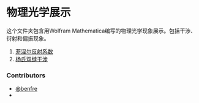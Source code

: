 # 物理光学展示
这个文件夹包含用Wolfram Mathematica编写的物理光学现象展示。包括干涉、衍射和偏振现象。

  1. [菲涅尔反射系数](FresnelReflection.nb)
  2. [杨氏双缝干涉](YoungSlit.nb)

### Contributors
- [@benfre](https://github.com/benfre)
- 